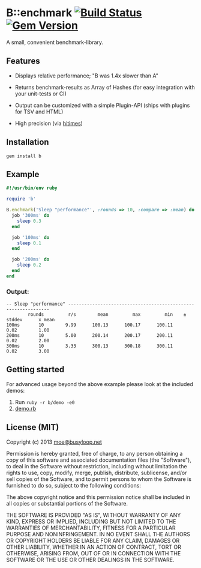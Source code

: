 # B::enchmark [![Build Status](https://travis-ci.org/busyloop/b.png?branch=master)](https://travis-ci.org/busyloop/b) [![Gem Version](https://badge.fury.io/rb/b.svg)](https://badge.fury.io/rb/b)

A small, convenient benchmark-library.

## Features

* Displays relative performance; "B was 1.4x slower than A"

* Returns benchmark-results as Array of Hashes (for easy integration with your unit-tests or CI)

* Output can be customized with a simple Plugin-API (ships with plugins for TSV and HTML)

* High precision (via [hitimes](https://github.com/copiousfreetime/hitimes))


## Installation

`gem install b`

## Example

```ruby
#!/usr/bin/env ruby

require 'b'

B.enchmark('Sleep "performance"', :rounds => 10, :compare => :mean) do
  job '300ms' do
    sleep 0.3
  end

  job '100ms' do
    sleep 0.1
  end

  job '200ms' do
    sleep 0.2
  end
end
```

### Output:

```
-- Sleep "performance" ---------------------------------------------------------------
        rounds         r/s        mean         max         min    ± stddev      x mean
100ms       10        9.99      100.13      100.17      100.11        0.02        1.00
200ms       10        5.00      200.14      200.17      200.11        0.02        2.00
300ms       10        3.33      300.13      300.18      300.11        0.02        3.00
```

## Getting started

For advanced usage beyond the above example please look at the included demos:

1. Run `ruby -r b/demo -e0`
2. [demo.rb](https://github.com/busyloop/b/blob/master/lib/b/demo.rb)

## License (MIT)

Copyright (c) 2013 moe@busyloop.net

Permission is hereby granted, free of charge, to any person obtaining
a copy of this software and associated documentation files (the
"Software"), to deal in the Software without restriction, including
without limitation the rights to use, copy, modify, merge, publish,
distribute, sublicense, and/or sell copies of the Software, and to
permit persons to whom the Software is furnished to do so, subject to
the following conditions:

The above copyright notice and this permission notice shall be
included in all copies or substantial portions of the Software.

THE SOFTWARE IS PROVIDED "AS IS", WITHOUT WARRANTY OF ANY KIND,
EXPRESS OR IMPLIED, INCLUDING BUT NOT LIMITED TO THE WARRANTIES OF
MERCHANTABILITY, FITNESS FOR A PARTICULAR PURPOSE AND
NONINFRINGEMENT. IN NO EVENT SHALL THE AUTHORS OR COPYRIGHT HOLDERS BE
LIABLE FOR ANY CLAIM, DAMAGES OR OTHER LIABILITY, WHETHER IN AN ACTION
OF CONTRACT, TORT OR OTHERWISE, ARISING FROM, OUT OF OR IN CONNECTION
WITH THE SOFTWARE OR THE USE OR OTHER DEALINGS IN THE SOFTWARE.
